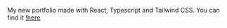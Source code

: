 My new portfolio made with React, Typescript and Tailwind CSS. You can find it [!here](https://jdicecco.dev/)
